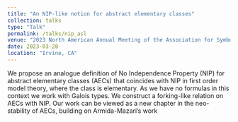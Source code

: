 ```yaml
---
title: "An NIP-like notion for abstract elementary classes"
collection: talks
type: "Talk"
permalink: /talks/nip_asl
venue: "2023 North American Annual Meeting of the Association for Symbolic Logic, UC Irvine"
date: 2023-03-28
location: "Irvine, CA"
---
```


We propose an analogue definition of No Independence Property (NIP) for abstract
elementary classes (AECs) that coincides with NIP in first order model theory, where
the class is elementary. As we have no formulas in this context we work with Galois
types. We construct a forking-like relation on AECs with NIP. Our work can be viewed
as a new chapter in the neo-stability of AECs, building on Armida-Mazari’s work
